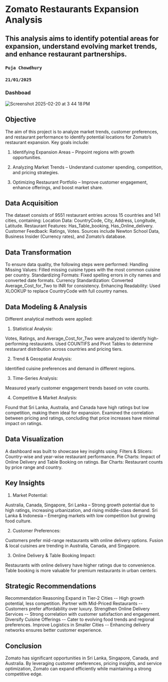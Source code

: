 # Zomato Restaurants Expansion Analysis

## This analysis aims to identify potential areas for expansion, understand evolving market trends, and enhance restaurant partnerships.
### `Puja Chowdhury`
### `21/01/2025`

### Dashboad
![Screenshot 2025-02-20 at 3 44 18 PM](https://github.com/user-attachments/assets/82eccd4c-3613-4b8d-9df1-0268adf74820)

## Objective
The aim of this project is to analyze market trends, customer preferences, and restaurant performance to identify potential locations for Zomato’s restaurant expansion. Key goals include:
1. Identifying Expansion Areas – Pinpoint regions with growth opportunities.


2. Analyzing Market Trends – Understand customer spending, competition, and pricing strategies.


3. Optimizing Restaurant Portfolio – Improve customer engagement, enhance offerings, and boost market share.

## Data Acquisition
The dataset consists of 9551 restaurant entries across 15 countries and 141 cities, containing:
Location Data: CountryCode, City, Address, Longitude, Latitude.
Restaurant Features: Has_Table_booking, Has_Online_delivery.
Customer Feedback: Ratings, Votes.
Sources include Newton School Data, Business Insider (Currency rates), and Zomato’s database.

## Data Transformation
To ensure data quality, the following steps were performed:
Handling Missing Values: Filled missing cuisine types with the most common cuisine per country.
Standardizing Formats: Fixed spelling errors in city names and converted date formats.
Currency Standardization: Converted Average_Cost_for_Two to INR for consistency.
Enhancing Readability: Used XLOOKUP to replace CountryCode with full country names.

## Data Modeling & Analysis
Different analytical methods were applied:
1. Statistical Analysis:


Votes, Ratings, and Average_Cost_for_Two were analyzed to identify high-performing restaurants.
Used COUNTIFS and Pivot Tables to determine restaurant distribution across countries and pricing tiers.


2. Trend & Geospatial Analysis:


Identified cuisine preferences and demand in different regions.


3. Time-Series Analysis:


Measured yearly customer engagement trends based on vote counts.


4. Competitive & Market Analysis:


Found that Sri Lanka, Australia, and Canada have high ratings but low competition, making them ideal for expansion.
Examined the correlation between pricing and ratings, concluding that price increases have minimal impact on ratings.

## Data Visualization
A dashboard was built to showcase key insights using:
Filters & Slicers: Country-wise and year-wise restaurant performance.
Pie Charts: Impact of Online Delivery and Table Booking on ratings.
Bar Charts: Restaurant counts by price range and country.

## Key Insights
1. Market Potential:


Australia, Canada, Singapore, Sri Lanka – Strong growth potential due to high ratings, increasing urbanization, and rising middle-class demand.
Sri Lanka & Indonesia – Emerging markets with low competition but growing food culture.


2. Customer Preferences:


Customers prefer mid-range restaurants with online delivery options.
Fusion & local cuisines are trending in Australia, Canada, and Singapore.


3. Online Delivery & Table Booking Impact:


Restaurants with online delivery have higher ratings due to convenience.
Table booking is more valuable for premium restaurants in urban centers.

## Strategic Recommendations
Recommendation
Reasoning
Expand in Tier-2 Cities -- High growth potential, less competition.
Partner with Mid-Priced Restaurants -- Customers prefer affordability over luxury.
Strengthen Online Delivery Services -- Strong correlation with customer satisfaction and engagement.
Diversify Cuisine Offerings -- Cater to evolving food trends and regional preferences.
Improve Logistics in Smaller Cities -- Enhancing delivery networks ensures better customer experience.


## Conclusion
Zomato has significant opportunities in Sri Lanka, Singapore, Canada, and Australia. By leveraging customer preferences, pricing insights, and service optimization, Zomato can expand efficiently while maintaining a strong competitive edge.

